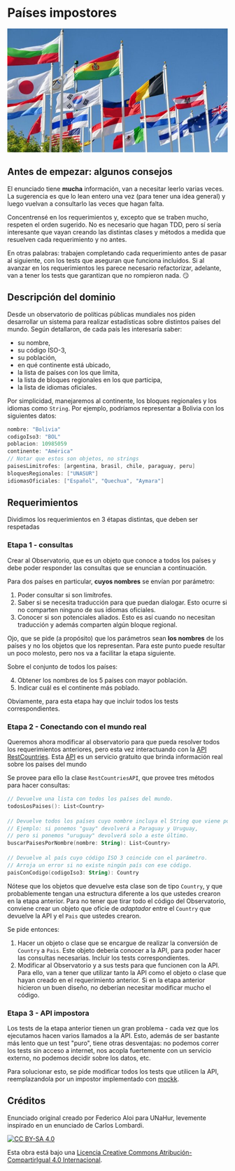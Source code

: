 # Países impostores

![Portada](assets/portada.jpg)

## Antes de empezar: algunos consejos

El enunciado tiene **mucha** información, van a necesitar leerlo varias veces. La sugerencia es que lo lean entero una vez (para tener una idea general) y luego vuelvan a consultarlo las veces que hagan falta.

Concentrensé en los requerimientos y, excepto que se traben mucho, respeten el orden sugerido. No es necesario que hagan TDD, pero sí sería interesante que vayan creando las distintas clases y métodos a medida que resuelven cada requerimiento y no antes. 

En otras palabras: trabajen completando cada requerimiento antes de pasar al siguiente, con los tests que aseguran que funciona incluidos. Si al avanzar en los requerimientos les parece necesario refactorizar, adelante, van a tener los tests que garantizan que no rompieron nada. :smirk: 

## Descripción del dominio

Desde un observatorio de políticas públicas mundiales nos piden desarrollar un sistema para realizar estadísticas sobre distintos países del mundo. Según detallaron, de cada país les interesaría saber:

* su nombre,
* su código ISO-3,
* su población,
* en qué continente está ubicado,
* la lista de países con los que limita,
* la lista de bloques regionales en los que participa,
* la lista de idiomas oficiales.

Por simplicidad, manejaremos al continente, los bloques regionales y los idiomas como `String`. Por ejemplo, podríamos representar a Bolivia con los siguientes datos:

```kotlin
nombre: "Bolivia"
codigoIso3: "BOL"
poblacion: 10985059
continente: "América"
// Notar que estos son objetos, no strings
paisesLimitrofes: [argentina, brasil, chile, paraguay, peru]  
bloquesRegionales: ["UNASUR"]
idiomasOficiales: ["Español", "Quechua", "Aymara"]
```

## Requerimientos

Dividimos los requerimientos en 3 étapas distintas, que deben ser respetadas

### Etapa 1 - consultas

Crear al Observatorio, que es un objeto que conoce a todos los países y debe poder responder las consultas que se enuncian a continuación. 

Para dos países en particular, **cuyos nombres** se envían por parámetro:

1. Poder consultar si son limítrofes.
1. Saber si se necesita traducción para que puedan dialogar. Esto ocurre si no comparten ninguno de sus idiomas oficiales.
1. Conocer si son potenciales aliados. Esto es así cuando no necesitan traducción y además comparten algún bloque regional.

Ojo, que se pide (a propósito) que los parámetros sean **los nombres** de los países y no los objetos que los representan. Para este punto puede resultar un poco molesto, pero nos va a facilitar la etapa siguiente.

Sobre el conjunto de todos los países:

4. Obtener los nombres de los 5 países con mayor población.
5. Indicar cuál es el continente más poblado.

Obviamente, para esta etapa hay que incluir todos los tests correspondientes.

### Etapa 2 - Conectando con el mundo real

Queremos ahora modificar al observatorio para que pueda resolver todos los requerimientos anteriores, pero esta vez interactuando con la [API RestCountries](http://restcountries.eu/). Esta [API](https://es.wikipedia.org/wiki/Interfaz_de_programaci%C3%B3n_de_aplicaciones) es un servicio gratuito que brinda información real sobre los países del mundo

Se provee para ello la clase `RestCountriesAPI`, que provee tres métodos para hacer consultas:

```kotlin
// Devuelve una lista con todos los países del mundo.
todosLosPaises(): List<Country>

// Devuelve todos los países cuyo nombre incluya el String que viene por parámetro. 
// Ejemplo: si ponemos "guay" devolverá a Paraguay y Uruguay, 
// pero si ponemos "uruguay" devolverá solo a este último.
buscarPaisesPorNombre(nombre: String): List<Country>

// Devuelve al país cuyo código ISO 3 coincide con el parámetro. 
// Arroja un error si no existe ningún país con ese código.
paisConCodigo(codigoIso3: String): Country
```

Nótese que los objetos que devuelve esta clase son de tipo `Country`, y que probablemente tengan una estructura diferente a los que ustedes crearon en la etapa anterior. Para no tener que tirar todo el código del Observatorio, conviene crear un objeto que oficie de _adaptador_ entre el `Country` que devuelve la API y el `Pais` que ustedes crearon.

Se pide entonces:

1. Hacer un objeto o clase que se encargue de realizar la conversión de `Country` a `Pais`. Este objeto debería conocer a la API, para poder hacer las consultas necesarias. Incluir los tests correspondientes.
1. Modificar al Observatorio y a sus tests para que funcionen con la API. Para ello, van a tener que utilizar tanto la API como el objeto o clase que hayan creado en el requerimiento anterior. Si en la etapa anterior hicieron un buen diseño, no deberían necesitar modificar mucho el código.

### Etapa 3 - API impostora

Los tests de la etapa anterior tienen un gran problema - cada vez que los ejecutamos hacen varios llamados a la API. Esto, además de ser bastante más lento que un test "puro", tiene otras desventajas: no podemos correr los tests sin acceso a internet, nos acopla fuertemente con un servicio externo, no podemos decidir sobre los datos, etc.

Para solucionar esto, se pide modificar todos los tests que utilicen la API, reemplazandola por un impostor implementado con [mockk](https://mockk.io/).

## Créditos

Enunciado original creado por Federico Aloi para UNaHur, levemente inspirado en un enunciado de Carlos Lombardi.

[![CC BY-SA 4.0][cc-by-sa-image]][cc-by-sa]

Esta obra está bajo una [Licencia Creative Commons Atribución-CompartirIgual 4.0 Internacional][cc-by-sa].

[cc-by-sa]: https://creativecommons.org/licenses/by-sa/4.0/deed.es
[cc-by-sa-image]: https://licensebuttons.net/l/by-sa/4.0/88x31.png
